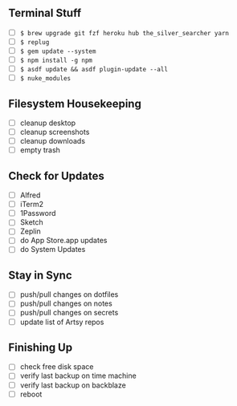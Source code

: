 ## Terminal Stuff

* [ ] `$ brew upgrade git fzf heroku hub the_silver_searcher yarn`
* [ ] `$ replug`
* [ ] `$ gem update --system`
* [ ] `$ npm install -g npm`
* [ ] `$ asdf update && asdf plugin-update --all`
* [ ] `$ nuke_modules`

## Filesystem Housekeeping

* [ ] cleanup desktop
* [ ] cleanup screenshots
* [ ] cleanup downloads
* [ ] empty trash

## Check for Updates

* [ ] Alfred
* [ ] iTerm2
* [ ] 1Password
* [ ] Sketch
* [ ] Zeplin
* [ ] do App Store.app updates
* [ ] do System Updates

## Stay in Sync

* [ ] push/pull changes on dotfiles
* [ ] push/pull changes on notes
* [ ] push/pull changes on secrets
* [ ] update list of Artsy repos

## Finishing Up

* [ ] check free disk space
* [ ] verify last backup on time machine
* [ ] verify last backup on backblaze
* [ ] reboot
